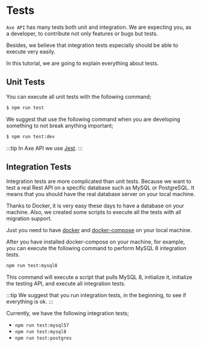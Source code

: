 # Tests

`Axe API` has many tests both unit and integration. We are expecting you, as a developer, to contribute not only features or bugs but tests.

Besides, we believe that integration tests especially should be able to execute very easily.

In this tutorial, we are going to explain everything about tests.

## Unit Tests

You can execute all unit tests with the following command;

```bash
$ npm run test
```

We suggest that use the following command when you are developing something to not break anything important;

```bash
$ npm run test:dev
```

:::tip
In Axe API we use [Jest](https://jestjs.io/).
:::

## Integration Tests

Integration tests are more complicated than unit tests. Because we want to test a real Rest API on a specific database such as MySQL or PostgreSQL. It means that you should have the real database server on your local machine.

Thanks to Docker, it is very easy these days to have a database on your machine. Also, we created some scripts to execute all the tests with all migration support.

Just you need to have [docker](https://www.docker.com/) and [docker-compose](https://docs.docker.com/compose/) on your local machine.

After you have installed docker-compose on your machine, for example, you can execute the following command to perform MySQL 8 integration tests.

```bash
npm run test:mysql8
```

This command will execute a script that pulls MySQL 8, initialize it, initialize the testing API, and execute all integration tests.

:::tip
We suggest that you run integration tests, in the beginning, to see if everything is ok.
:::

Currently, we have the following integration tests;

- `npm run test:mysql57`
- `npm run test:mysql8`
- `npm run test:postgres`
